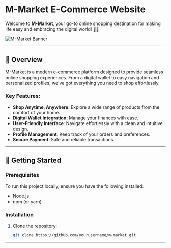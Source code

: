 # M-Market E-Commerce Website

Welcome to **M-Market**, your go-to online shopping destination for making life easy and embracing the digital world! 🛒✨

![M-Market Banner](https://via.placeholder.com/1200x400.png?text=M-Market) <!-- Replace with actual banner image link -->

---

## 🌟 Overview

M-Market is a modern e-commerce platform designed to provide seamless online shopping experiences. From a digital wallet to easy navigation and personalized profiles, we've got everything you need to shop effortlessly.

### Key Features:
- **Shop Anytime, Anywhere**: Explore a wide range of products from the comfort of your home.
- **Digital Wallet Integration**: Manage your finances with ease.
- **User-Friendly Interface**: Navigate effortlessly with a clean and intuitive design.
- **Profile Management**: Keep track of your orders and preferences.
- **Secure Payment**: Safe and reliable transactions.

---

## 🚀 Getting Started

### Prerequisites
To run this project locally, ensure you have the following installed:
- Node.js
- npm (or yarn)

### Installation
1. Clone the repository:
   ```bash
   git clone https://github.com/yourusername/m-market.git
****
